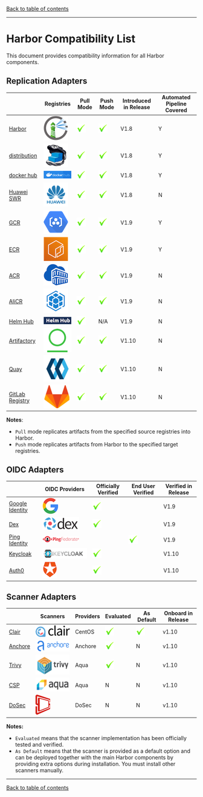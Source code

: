 [Back to table of contents](../../_index.md)

----------

# Harbor Compatibility List

This document provides compatibility information for all Harbor components.

## Replication Adapters

|     | Registries       | Pull Mode | Push Mode | Introduced in Release | Automated Pipeline Covered |
|-----|------------------|-----------|-----------|-----------------------|---------------------------|
| [Harbor](https://goharbor.io/)|  ![Harbor](../../img/replication_adapters/harbor_logo.png)|![Y](../../img/replication_adapters/right.png)|![Y](../../img/replication_adapters/right.png)| V1.8 | Y |
| [distribution](https://github.com/docker/distribution) | ![distribution](../../img/replication_adapters/distribution.png)|![Y](../../img/replication_adapters/right.png)|![Y](../../img/replication_adapters/right.png)| V1.8 | Y |
| [docker hub](https://hub.docker.com/) | ![docker hub](../../img/replication_adapters/docker_hub.png)|![Y](../../img/replication_adapters/right.png)|![Y](../../img/replication_adapters/right.png)| V1.8 | Y |
| [Huawei SWR](https://www.huaweicloud.com/en-us/product/swr.html) | ![Huawei SWR](../../img/replication_adapters/hw.png)|![Y](../../img/replication_adapters/right.png)|![Y](../../img/replication_adapters/right.png)| V1.8 | N |
| [GCR](https://cloud.google.com/container-registry/) | ![GCR](../../img/replication_adapters/gcr.png)|![Y](../../img/replication_adapters/right.png)|![Y](../../img/replication_adapters/right.png)| V1.9 | Y |
| [ECR](https://aws.amazon.com/ecr/) | ![ECR](../../img/replication_adapters/ecr.png)|![Y](../../img/replication_adapters/right.png)|![Y](../../img/replication_adapters/right.png)| V1.9 | Y |
| [ACR](https://azure.microsoft.com/en-us/services/container-registry/) | ![ACR](../../img/replication_adapters/acr.png)|![Y](../../img/replication_adapters/right.png)|![Y](../../img/replication_adapters/right.png)| V1.9 | N |
| [AliCR](https://www.alibabacloud.com/product/container-registry) | ![AliCR](../../img/replication_adapters/ali-cr.png)|![Y](../../img/replication_adapters/right.png)|![Y](../../img/replication_adapters/right.png)| V1.9 | N |
| [Helm Hub](https://hub.helm.sh/) | ![Helm Hub](../../img/replication_adapters/helm-hub.png)|![Y](../../img/replication_adapters/right.png)| N/A | V1.9 | N |
| [Artifactory](https://jfrog.com/artifactory/) | ![Artifactory](../../img/replication_adapters/artifactory.png)|![Y](../../img/replication_adapters/right.png)| ![Y](../../img/replication_adapters/right.png) | V1.10 | N |
| [Quay](https://github.com/quay/quay) | ![Quay](../../img/replication_adapters/quay.png)|![Y](../../img/replication_adapters/right.png)| ![Y](../../img/replication_adapters/right.png) | V1.10 | N |
| [GitLab Registry](https://docs.gitlab.com/ee/user/packages/container_registry/) | ![GitLab Registry](../../img/replication_adapters/gitlab.png)|![Y](../../img/replication_adapters/right.png)| ![Y](../../img/replication_adapters/right.png) | V1.10 | N |

**Notes**: 

* `Pull` mode replicates artifacts from the specified source registries into Harbor. 
* `Push` mode replicates artifacts from Harbor to the specified target registries.

## OIDC Adapters

|   |  OIDC Providers | Officially Verified | End User Verified   | Verified in Release |
|---|-----------------|---------------------|---------------------|-----------------------|
| [Google Identity](https://developers.google.com/identity/protocols/OpenIDConnect) | ![google identity](../../img/OIDC/google_identity.png)| ![Y](../../img/replication_adapters/right.png) |  |V1.9|
| [Dex](https://github.com/dexidp/dex) | ![dex](../../img/OIDC/dex.png) | ![Y](../../img/replication_adapters/right.png)| | V1.9 |
| [Ping Identity](https://www.pingidentity.com) | ![ping identity](../../img/OIDC/ping.png) | | ![Y](../../img/replication_adapters/right.png)| V1.9 |
| [Keycloak](https://www.keycloak.org/) | ![Keycloak](../../img/OIDC/keycloak.png) | ![Y](../../img/replication_adapters/right.png) | | V1.10 |
| [Auth0](https://auth0.com/) | ![Auth0](../../img/OIDC/auth0.png) | ![Y](../../img/replication_adapters/right.png) | | V1.10 |

## Scanner Adapters

|   | Scanners | Providers | Evaluated | As Default | Onboard in Release |
|---|----------|-----------|-----------|------------|--------------------|
| [Clair](https://github.com/goharbor/harbor-scanner-clair)    |![Clair](../../img/scanners/clair.png)| CentOS    |![Y](../../img/replication_adapters/right.png)|![Y](../../img/replication_adapters/right.png)| v1.10 |
| [Anchore](https://github.com/anchore/harbor-scanner-adapter) |![Anchore](../../img/scanners/anchore.png)   | Anchore    |![Y](../../img/replication_adapters/right.png)| N | v1.10 |
| [Trivy](https://github.com/aquasecurity/harbor-scanner-trivy)|![Trivy](../../img/scanners/trivy.png)| Aqua    |![Y](../../img/replication_adapters/right.png)| N | v1.10 |
| [CSP](https://github.com/aquasecurity/harbor-scanner-aqua)   |![Aqua](../../img/scanners/aqua.png)| Aqua    | N | N | v1.10 |
| [DoSec](https://github.com/dosec-cn/harbor-scanner/blob/master/README_en.md)|![DoSec](../../img/scanners/dosec.png)    | DoSec    | N | N | v1.10 |

**Notes:**

* `Evaluated` means that the scanner implementation has been officially tested and verified.
* `As Default` means that the scanner is provided as a default option and can be deployed together with the main Harbor components by providing extra options during installation. You must install other scanners manually.

----------

[Back to table of contents](../../_index.md)